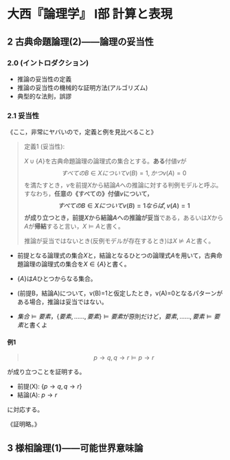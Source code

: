 # 大西『論理学』 I部 計算と表現

## 2 古典命題論理(2)――論理の妥当性

### 2.0 (イントロダクション)

- 推論の妥当性の定義
- 推論の妥当性の機械的な証明方法(アルゴリズム)
- 典型的な法則，誤謬

### 2.1 妥当性

《ここ，非常にヤバいので，定義と例を見比べること》

> 定義1 (妥当性):
>
> $X\cup\{A\}$を古典命題論理の論理式の集合とする。**ある**付値$v$が
$$すべてのB\in{}Xについてv(B)=1, かつv(A)=0$$
を満たすとき，$v$を前提$X$から結論$A$への推論に対する判例モデルと呼ぶ。
> すなわち，**任意の《すべての》**付値$v$について，
$$すべてのB\in{}Xについてv(B)=1ならば, v(A)=1$$
が成り立つとき，前提$X$から結論$A$への推論が**妥当**である，あるいは$X$から$A$が**帰結**すると言い，$X\vDash{}A$と書く。
>
> 推論が妥当ではないとき(反例モデルが存在するとき)は$X\not\vDash{}A$と書く。

- 前提となる論理式の集合$X$と，結論となるひとつの論理式$A$を用いて，古典命題論理の論理式の集合を$X\in{}\{A\}$と書く。
- $\{A\}$は$A$ひとつからなる集合。
- (前提B，結論A)について，v(B)=1と仮定したとき，v(A)=0となるパターンがある場合，推論は妥当ではない。

- $集合\vDash{}要素$，$\{要素,……,要素\}\vDash{}要素$が原則だけど，$要素,……,要素\vDash{}要素$と書くよ

#### 例1

> $$p\rightarrow{}q, q\rightarrow{}r \vDash p\rightarrow{}r$$

が成り立つことを証明する。

- 前提(X): $\{p\rightarrow{}q, q\rightarrow{}r\}$
- 結論(A): $p\rightarrow{}r$

に対応する。

《証明略。》

## 3 様相論理(1)――可能世界意味論
